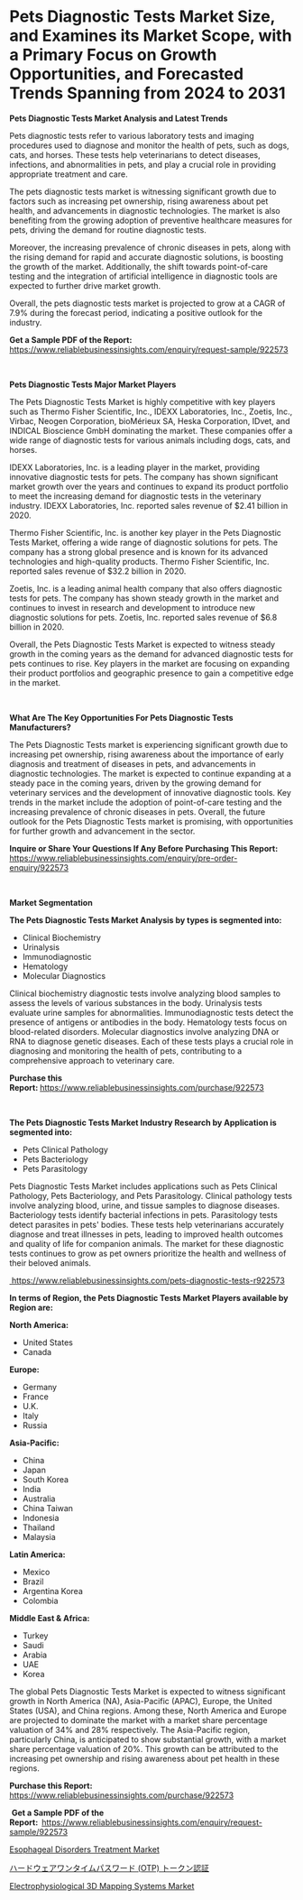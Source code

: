 <p><h1>Pets Diagnostic Tests Market Size, and Examines its Market Scope, with a Primary Focus on Growth Opportunities, and Forecasted Trends Spanning from 2024 to 2031</h1></p><p><strong>Pets Diagnostic Tests Market Analysis and Latest Trends</strong></p>
<p><p>Pets diagnostic tests refer to various laboratory tests and imaging procedures used to diagnose and monitor the health of pets, such as dogs, cats, and horses. These tests help veterinarians to detect diseases, infections, and abnormalities in pets, and play a crucial role in providing appropriate treatment and care.</p><p>The pets diagnostic tests market is witnessing significant growth due to factors such as increasing pet ownership, rising awareness about pet health, and advancements in diagnostic technologies. The market is also benefiting from the growing adoption of preventive healthcare measures for pets, driving the demand for routine diagnostic tests.</p><p>Moreover, the increasing prevalence of chronic diseases in pets, along with the rising demand for rapid and accurate diagnostic solutions, is boosting the growth of the market. Additionally, the shift towards point-of-care testing and the integration of artificial intelligence in diagnostic tools are expected to further drive market growth.</p><p>Overall, the pets diagnostic tests market is projected to grow at a CAGR of 7.9% during the forecast period, indicating a positive outlook for the industry.</p></p>
<p><strong>Get a Sample PDF of the Report:&nbsp;</strong> <a href="https://www.reliablebusinessinsights.com/enquiry/request-sample/922573">https://www.reliablebusinessinsights.com/enquiry/request-sample/922573</a></p>
<p>&nbsp;</p>
<p><strong>Pets Diagnostic Tests Major Market Players</strong></p>
<p><p>The Pets Diagnostic Tests Market is highly competitive with key players such as Thermo Fisher Scientific, Inc., IDEXX Laboratories, Inc., Zoetis, Inc., Virbac, Neogen Corporation, bioMérieux SA, Heska Corporation, IDvet, and INDICAL Bioscience GmbH dominating the market. These companies offer a wide range of diagnostic tests for various animals including dogs, cats, and horses.</p><p>IDEXX Laboratories, Inc. is a leading player in the market, providing innovative diagnostic tests for pets. The company has shown significant market growth over the years and continues to expand its product portfolio to meet the increasing demand for diagnostic tests in the veterinary industry. IDEXX Laboratories, Inc. reported sales revenue of $2.41 billion in 2020.</p><p>Thermo Fisher Scientific, Inc. is another key player in the Pets Diagnostic Tests Market, offering a wide range of diagnostic solutions for pets. The company has a strong global presence and is known for its advanced technologies and high-quality products. Thermo Fisher Scientific, Inc. reported sales revenue of $32.2 billion in 2020.</p><p>Zoetis, Inc. is a leading animal health company that also offers diagnostic tests for pets. The company has shown steady growth in the market and continues to invest in research and development to introduce new diagnostic solutions for pets. Zoetis, Inc. reported sales revenue of $6.8 billion in 2020.</p><p>Overall, the Pets Diagnostic Tests Market is expected to witness steady growth in the coming years as the demand for advanced diagnostic tests for pets continues to rise. Key players in the market are focusing on expanding their product portfolios and geographic presence to gain a competitive edge in the market.</p></p>
<p>&nbsp;</p>
<p><strong>What Are The Key Opportunities For Pets Diagnostic Tests Manufacturers?</strong></p>
<p><p>The Pets Diagnostic Tests market is experiencing significant growth due to increasing pet ownership, rising awareness about the importance of early diagnosis and treatment of diseases in pets, and advancements in diagnostic technologies. The market is expected to continue expanding at a steady pace in the coming years, driven by the growing demand for veterinary services and the development of innovative diagnostic tools. Key trends in the market include the adoption of point-of-care testing and the increasing prevalence of chronic diseases in pets. Overall, the future outlook for the Pets Diagnostic Tests market is promising, with opportunities for further growth and advancement in the sector.</p></p>
<p><strong>Inquire or Share Your Questions If Any Before Purchasing This Report:</strong> <a href="https://www.reliablebusinessinsights.com/enquiry/pre-order-enquiry/922573">https://www.reliablebusinessinsights.com/enquiry/pre-order-enquiry/922573</a></p>
<p>&nbsp;</p>
<p><strong>Market Segmentation</strong></p>
<p><strong>The Pets Diagnostic Tests Market Analysis by types is segmented into:</strong></p>
<p><ul><li>Clinical Biochemistry</li><li>Urinalysis</li><li>Immunodiagnostic</li><li>Hematology</li><li>Molecular Diagnostics</li></ul></p>
<p><p>Clinical biochemistry diagnostic tests involve analyzing blood samples to assess the levels of various substances in the body. Urinalysis tests evaluate urine samples for abnormalities. Immunodiagnostic tests detect the presence of antigens or antibodies in the body. Hematology tests focus on blood-related disorders. Molecular diagnostics involve analyzing DNA or RNA to diagnose genetic diseases. Each of these tests plays a crucial role in diagnosing and monitoring the health of pets, contributing to a comprehensive approach to veterinary care.</p></p>
<p><strong>Purchase this Report:&nbsp;</strong><a href="https://www.reliablebusinessinsights.com/purchase/922573">https://www.reliablebusinessinsights.com/purchase/922573</a></p>
<p>&nbsp;</p>
<p><strong>The Pets Diagnostic Tests Market Industry Research by Application is segmented into:</strong></p>
<p><ul><li>Pets Clinical Pathology</li><li>Pets Bacteriology</li><li>Pets Parasitology</li></ul></p>
<p><p>Pets Diagnostic Tests Market includes applications such as Pets Clinical Pathology, Pets Bacteriology, and Pets Parasitology. Clinical pathology tests involve analyzing blood, urine, and tissue samples to diagnose diseases. Bacteriology tests identify bacterial infections in pets. Parasitology tests detect parasites in pets' bodies. These tests help veterinarians accurately diagnose and treat illnesses in pets, leading to improved health outcomes and quality of life for companion animals. The market for these diagnostic tests continues to grow as pet owners prioritize the health and wellness of their beloved animals.</p></p>
<p><a href="https://www.reliablebusinessinsights.com/pets-diagnostic-tests-r922573">&nbsp;https://www.reliablebusinessinsights.com/pets-diagnostic-tests-r922573</a></p>
<p><strong>In terms of Region, the Pets Diagnostic Tests Market Players available by Region are:</strong></p>
<p>
    <p> <strong> North America: </strong>
        <ul>
            <li>United States</li>
            <li>Canada</li>
        </ul>
        </p> 
    <p> <strong> Europe: </strong>
        <ul>
            <li>Germany</li>
            <li>France</li>
            <li>U.K.</li>
            <li>Italy</li>
            <li>Russia</li>
        </ul>
        </p> 
    <p> <strong> Asia-Pacific: </strong>
        <ul>
            <li>China</li>
            <li>Japan</li>
            <li>South Korea</li>
            <li>India</li>
            <li>Australia</li>
            <li>China Taiwan</li>
            <li>Indonesia</li>
            <li>Thailand</li>
            <li>Malaysia</li>
        </ul>
        </p> 
    <p> <strong> Latin America: </strong>
        <ul>
            <li>Mexico</li>
            <li>Brazil</li>
            <li>Argentina Korea</li>
            <li>Colombia</li>
        </ul>
        </p> 
    <p> <strong> Middle East & Africa: </strong>
        <ul>
            <li>Turkey</li>
            <li>Saudi</li>
            <li>Arabia</li>
            <li>UAE</li>
            <li>Korea</li>
        </ul>
    </p>
    </p>
<p><p>The global Pets Diagnostic Tests Market is expected to witness significant growth in North America (NA), Asia-Pacific (APAC), Europe, the United States (USA), and China regions. Among these, North America and Europe are projected to dominate the market with a market share percentage valuation of 34% and 28% respectively. The Asia-Pacific region, particularly China, is anticipated to show substantial growth, with a market share percentage valuation of 20%. This growth can be attributed to the increasing pet ownership and rising awareness about pet health in these regions.</p></p>
<p><strong>Purchase this Report: </strong><a href="https://www.reliablebusinessinsights.com/purchase/922573">https://www.reliablebusinessinsights.com/purchase/922573</a></p>
<p>&nbsp;<strong>Get a Sample PDF of the Report:&nbsp;&nbsp;</strong><a href="https://www.reliablebusinessinsights.com/enquiry/request-sample/922573">https://www.reliablebusinessinsights.com/enquiry/request-sample/922573</a></p>
<p><strong></strong></p>
<p><p><a href="https://github.com/sajonf007/Market-Research-Report-List-1/blob/main/esophageal-disorders-treatment-market.md">Esophageal Disorders Treatment Market</a></p><p><a href="https://github.com/TerrellConn/Market-Research-Report-List-2/blob/main/7432777175345.md">ハードウェアワンタイムパスワード (OTP) トークン認証</a></p><p><a href="https://github.com/ernidarwin455/Market-Research-Report-List-1/blob/main/electrophysiological-3d-mapping-systems-market.md">Electrophysiological 3D Mapping Systems Market</a></p></p>